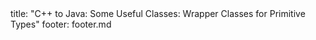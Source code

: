 <frontmatter>
title: "C++ to Java: Some Useful Classes: Wrapper Classes for Primitive Types"
footer: footer.md
</frontmatter>

<include src="unit-inPage-asFlat.md" boilerplate />